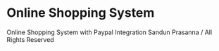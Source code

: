 # Online Shopping System
Online Shopping System with Paypal Integration
Sandun Prasanna / All Rights Reserved
